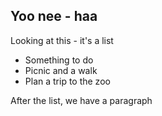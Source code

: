 ## Yoo nee - haa

Looking at this - it's a list

-   Something to do
-   Picnic and a walk
-   Plan a trip to the zoo

After the list, we have a paragraph
